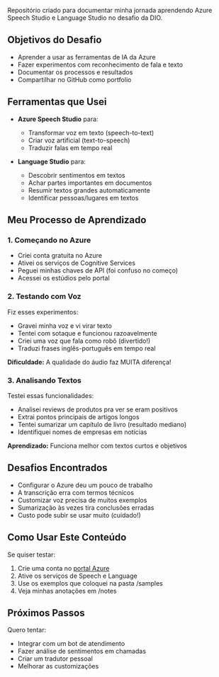 
Repositório criado para documentar minha jornada aprendendo Azure Speech Studio e Language Studio no desafio da DIO.

## Objetivos do Desafio
- Aprender a usar as ferramentas de IA da Azure
- Fazer experimentos com reconhecimento de fala e texto
- Documentar os processos e resultados
- Compartilhar no GitHub como portfolio

## Ferramentas que Usei
- **Azure Speech Studio** para:
  - Transformar voz em texto (speech-to-text)
  - Criar voz artificial (text-to-speech)
  - Traduzir falas em tempo real
  
- **Language Studio** para:
  - Descobrir sentimentos em textos
  - Achar partes importantes em documentos
  - Resumir textos grandes automaticamente
  - Identificar pessoas/lugares em textos

## Meu Processo de Aprendizado

### 1. Começando no Azure
- Criei conta gratuita no Azure
- Ativei os serviços de Cognitive Services
- Peguei minhas chaves de API (foi confuso no começo)
- Acessei os estúdios pelo portal

### 2. Testando com Voz
Fiz esses experimentos:
- Gravei minha voz e vi virar texto
- Tentei com sotaque e funcionou razoavelmente
- Criei uma voz que fala como robô (divertido!)
- Traduzi frases inglês-português em tempo real

**Dificuldade:** A qualidade do áudio faz MUITA diferença!

### 3. Analisando Textos
Testei essas funcionalidades:
- Analisei reviews de produtos pra ver se eram positivos
- Extrai pontos principais de artigos longos
- Tentei sumarizar um capítulo de livro (resultado mediano)
- Identifiquei nomes de empresas em notícias

**Aprendizado:** Funciona melhor com textos curtos e objetivos

## Desafios Encontrados
- Configurar o Azure deu um pouco de trabalho
- A transcrição erra com termos técnicos
- Customizar voz precisa de muitos exemplos
- Sumarização às vezes tira conclusões erradas
- Custo pode subir se usar muito (cuidado!)

## Como Usar Este Conteúdo
Se quiser testar:
1. Crie uma conta no [portal Azure](https://portal.azure.com)
2. Ative os serviços de Speech e Language
3. Use os exemplos que coloquei na pasta /samples
4. Veja minhas anotações em /notes

## Próximos Passos
Quero tentar:
- Integrar com um bot de atendimento
- Fazer análise de sentimentos em chamadas
- Criar um tradutor pessoal
- Melhorar as customizações

